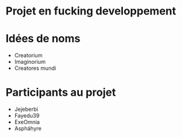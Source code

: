 Projet en fucking developpement
=======

Idées de noms
====

- Creatorium
- Imaginorium
- Creatores mundi

Participants au projet
===

- Jejeberbi
- Fayedu39
- ExeOmnia
- Asphähyre
